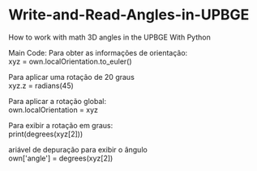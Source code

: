 # Write-and-Read-Angles-in-UPBGE
How to work with math 3D angles in the UPBGE With Python


Main Code:
Para obter as informações de orientação:<br>
xyz = own.localOrientation.to_euler() <br>

Para aplicar uma rotação de 20 graus<br>
xyz.z = radians(45)<br>

Para aplicar a rotação global:<br>
own.localOrientation = xyz<br>

Para exibir a rotação em graus:<br>
print(degrees(xyz[2]))<br>

ariável de depuração para exibir o ângulo<br>
own['angle'] = degrees(xyz[2])<br>
